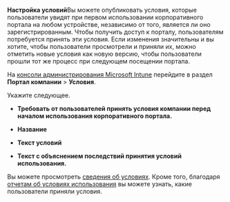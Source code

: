 **Настройка условий**Вы можете опубликовать условия, которые пользователи увидят при первом использовании корпоративного портала на любом устройстве, независимо от того, является ли оно зарегистрированным. Чтобы получить доступ к порталу, пользователям потребуется принять эти условия. Если изменения значительны и вы хотите, чтобы пользователи просмотрели и приняли их, можно отметить новые условия как новую версию, чтобы пользователи прошли тот же процесс при следующем посещении портала.

На [консоли администрирования Microsoft Intune](https://manage.microsoft.com) перейдите в раздел **Портал компании** &gt; **Условия**.

Укажите следующее.

-   **Требовать от пользователей принять условия компании перед началом использования корпоративного портала.**

-   **Название**

-   **Текст условий**

-   **Текст с объяснением последствий принятия условий использования.**

Вы можете просмотреть [сведения об условиях](https://technet.microsoft.com/library/mt405893.aspx).  Кроме того, благодаря [отчетам об условиях использования](https://technet.microsoft.com/library/dn646977.aspx) вы можете узнать, какие пользователи приняли условия.

